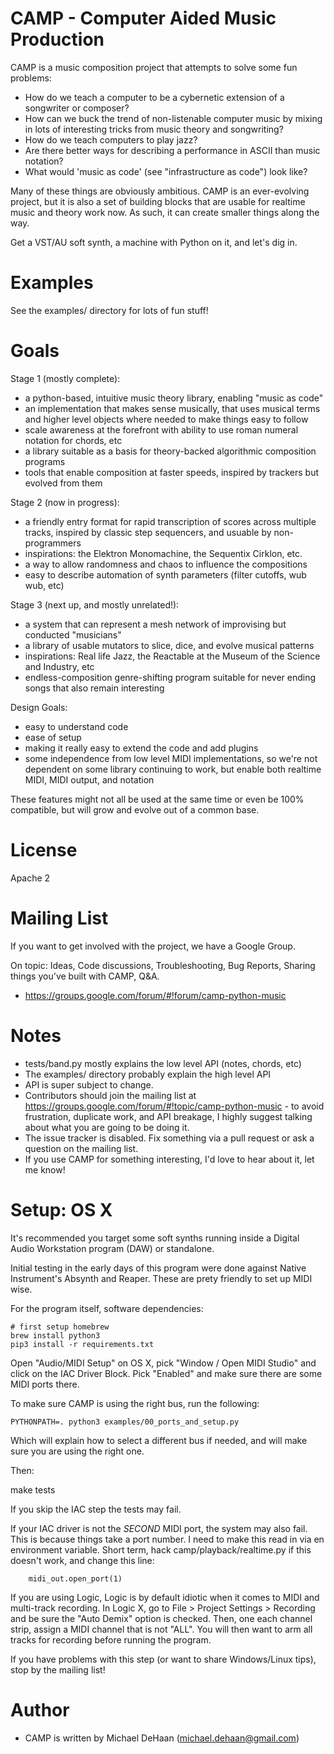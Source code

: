 CAMP - Computer Aided Music Production
======================================

CAMP is a music composition project that attempts to solve some fun problems:

   * How do we teach a computer to be a cybernetic extension of a songwriter or composer?
   * How can we buck the trend of non-listenable computer music by mixing in lots of interesting tricks from music theory and songwriting?
   * How do we teach computers to play jazz?
   * Are there better ways for describing a performance in ASCII than music notation?
   * What would 'music as code' (see "infrastructure as code") look like?

Many of these things are obviously ambitious.  CAMP is an ever-evolving project, but it is also a set of building blocks that are usable for realtime music and theory work now.
As such, it can create smaller things along the way.

Get a VST/AU soft synth, a machine with Python on it, and let's dig in.

Examples
========

See the examples/ directory for lots of fun stuff!

Goals
=====

Stage 1 (mostly complete):

   * a python-based, intuitive music theory library, enabling "music as code"
   * an implementation that makes sense musically, that uses musical terms and  higher level objects where needed to make things easy to follow
   * scale awareness at the forefront with ability to use roman numeral notation for chords, etc
   * a library suitable as a basis for theory-backed algorithmic composition programs
   * tools that enable composition at faster speeds, inspired by trackers but evolved from them

Stage 2 (now in progress):

   * a friendly entry format for rapid transcription of scores across multiple tracks, inspired by classic step sequencers, and usuable by non-programmers
   * inspirations: the Elektron Monomachine, the Sequentix Cirklon, etc.
   * a way to allow randomness and chaos to influence the compositions
   * easy to describe automation of synth parameters (filter cutoffs, wub wub, etc) 

Stage 3 (next up, and mostly unrelated!):

   * a system that can represent a mesh network of improvising but conducted "musicians"
   * a library of usable mutators to slice, dice, and evolve musical patterns
   * inspirations: Real life Jazz, the Reactable at the Museum of the Science and Industry, etc
   * endless-composition genre-shifting program  suitable for never ending songs that also remain interesting

Design Goals:

   * easy to understand code
   * ease of setup
   * making it really easy to extend the code and add plugins
   * some independence from low level MIDI implementations, so we're not dependent on some library continuing to work, but enable both realtime MIDI, MIDI output, and notation

These features might not all be used at the same time or even be 100% compatible, but will grow and evolve out of a common base.

License
=======

Apache 2

Mailing List
============

If you want to get involved with the project, we have a Google Group.

On topic: Ideas, Code discussions, Troubleshooting,  Bug Reports, Sharing things you've built with CAMP, Q&A.

* https://groups.google.com/forum/#!forum/camp-python-music

Notes
=====

   * tests/band.py mostly explains the low level API (notes, chords, etc) 
   * The examples/ directory probably explain the high level API
   * API is super subject to change.
   * Contributors should join the mailing list at https://groups.google.com/forum/#!topic/camp-python-music - to avoid frustration, duplicate work, and API breakage, I highly suggest talking about what you are going to be doing it.
   * The issue tracker is disabled.  Fix something via a pull request or ask a question on the mailing list.
   * If you use CAMP for something interesting, I'd love to hear about it, let me know!

Setup: OS X
===========

It's recommended you target some soft synths running inside a Digital Audio Workstation program (DAW) or standalone.  

Initial testing in the early days of this program were done against Native Instrument's Absynth and Reaper.  These are prety friendly to set up MIDI wise.

For the program itself, software dependencies:

    # first setup homebrew
    brew install python3
    pip3 install -r requirements.txt

Open "Audio/MIDI Setup" on OS X, pick "Window / Open MIDI  Studio" and click on the IAC Driver Block.  Pick "Enabled" and make sure
there are some MIDI ports there.

To make sure CAMP is using the right bus, run the following:

    PYTHONPATH=. python3 examples/00_ports_and_setup.py

Which will explain how to select a different bus if needed, and will make sure you are using the right one.

Then:
 
   make tests

If you skip the IAC step the tests may fail. 

If your IAC driver is not the *SECOND* MIDI port, the system may also fail.  This is because things take a port number.  I need to make
this read in via en environment variable.  Short term, hack camp/playback/realtime.py if this doesn't work, and change this line:

        midi_out.open_port(1)

If you are using Logic, Logic is by default idiotic when it comes to MIDI and multi-track recording.  In Logic X, go to File > Project Settings > Recording and be sure the "Auto Demix" option is checked.  Then, one each channel strip, assign a MIDI channel that is not "ALL".  You will then want to arm all tracks for recording before running the program.

If you have problems with this step (or want to share Windows/Linux tips), stop by the mailing list!

Author
======

   * CAMP is written by Michael DeHaan (michael.dehaan@gmail.com)

